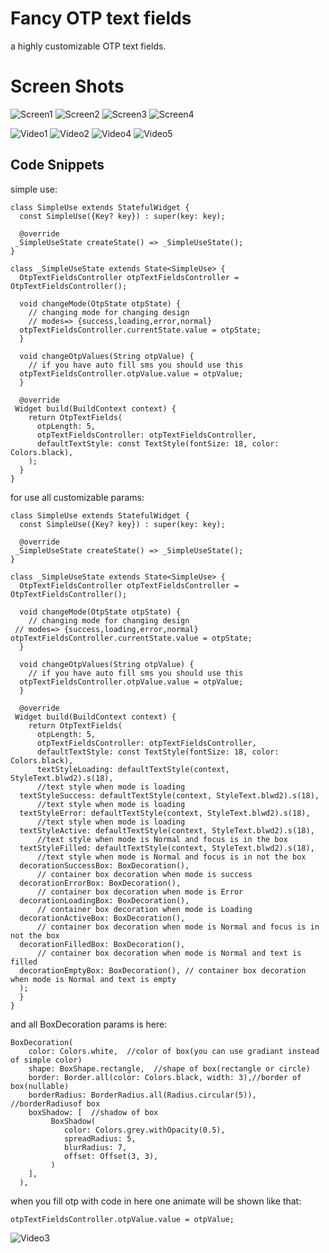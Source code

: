 # Fancy OTP text fields

a highly customizable OTP text fields.


# Screen Shots

![Screen1](https://github.com/mohamad72/otp_text_fields/blob/master/screenShots/screen1.jpg)
![Screen2](https://github.com/mohamad72/otp_text_fields/blob/master/screenShots/screen2.jpg)
![Screen3](https://github.com/mohamad72/otp_text_fields/blob/master/screenShots/screen3.jpg)
![Screen4](https://github.com/mohamad72/otp_text_fields/blob/master/screenShots/screen4.jpg)


![Video1](https://github.com/mohamad72/otp_text_fields/blob/master/screenShots/video1.gif)
![Video2](https://github.com/mohamad72/otp_text_fields/blob/master/screenShots/video2.gif)
![Video4](https://github.com/mohamad72/otp_text_fields/blob/master/screenShots/video4.gif)
![Video5](https://github.com/mohamad72/otp_text_fields/blob/master/screenShots/video5.gif)
## Code Snippets

simple use:
```
class SimpleUse extends StatefulWidget {  
  const SimpleUse({Key? key}) : super(key: key);  
  
  @override  
 _SimpleUseState createState() => _SimpleUseState();  
}  
  
class _SimpleUseState extends State<SimpleUse> {  
  OtpTextFieldsController otpTextFieldsController = OtpTextFieldsController();  
  
  void changeMode(OtpState otpState) {  
    // changing mode for changing design   
    // modes=> {success,loading,error,normal}  
  otpTextFieldsController.currentState.value = otpState;  
  }  
    
  void changeOtpValues(String otpValue) {  
    // if you have auto fill sms you should use this  
  otpTextFieldsController.otpValue.value = otpValue;  
  }  
  
  @override  
 Widget build(BuildContext context) {  
    return OtpTextFields(  
      otpLength: 5,  
      otpTextFieldsController: otpTextFieldsController,  
      defaultTextStyle: const TextStyle(fontSize: 18, color: Colors.black),  
    );  
  }  
}
```

for use all customizable params:
```
class SimpleUse extends StatefulWidget {  
  const SimpleUse({Key? key}) : super(key: key);  
  
  @override  
 _SimpleUseState createState() => _SimpleUseState();  
}  
  
class _SimpleUseState extends State<SimpleUse> {  
  OtpTextFieldsController otpTextFieldsController = OtpTextFieldsController();  
  
  void changeMode(OtpState otpState) {  
    // changing mode for changing design  
 // modes=> {success,loading,error,normal}  otpTextFieldsController.currentState.value = otpState;  
  }  
  
  void changeOtpValues(String otpValue) {  
    // if you have auto fill sms you should use this  
  otpTextFieldsController.otpValue.value = otpValue;  
  }  
  
  @override  
 Widget build(BuildContext context) {  
    return OtpTextFields(  
      otpLength: 5,  
      otpTextFieldsController: otpTextFieldsController,  
      defaultTextStyle: const TextStyle(fontSize: 18, color: Colors.black),  
      textStyleLoading: defaultTextStyle(context, StyleText.blwd2).s(18),  
      //text style when mode is loading  
  textStyleSuccess: defaultTextStyle(context, StyleText.blwd2).s(18),  
      //text style when mode is loading  
  textStyleError: defaultTextStyle(context, StyleText.blwd2).s(18),  
      //text style when mode is loading  
  textStyleActive: defaultTextStyle(context, StyleText.blwd2).s(18),  
      //text style when mode is Normal and focus is in the box  
  textStyleFilled: defaultTextStyle(context, StyleText.blwd2).s(18),  
      //text style when mode is Normal and focus is in not the box  
  decorationSuccessBox: BoxDecoration(),  
      // container box decoration when mode is success  
  decorationErrorBox: BoxDecoration(),  
      // container box decoration when mode is Error  
  decorationLoadingBox: BoxDecoration(),  
      // container box decoration when mode is Loading  
  decorationActiveBox: BoxDecoration(),  
      // container box decoration when mode is Normal and focus is in not the box  
  decorationFilledBox: BoxDecoration(),  
      // container box decoration when mode is Normal and text is filled  
  decorationEmptyBox: BoxDecoration(), // container box decoration when mode is Normal and text is empty  
  );  
  }  
}
```
and all BoxDecoration params is here:
```
BoxDecoration(  
    color: Colors.white,  //color of box(you can use gradiant instead of simple color)
    shape: BoxShape.rectangle,  //shape of box(rectangle or circle)
    border: Border.all(color: Colors.black, width: 3),//border of box(nullable)
    borderRadius: BorderRadius.all(Radius.circular(5)),  //borderRadiusof box
    boxShadow: [  //shadow of box
         BoxShadow(  
            color: Colors.grey.withOpacity(0.5),  
            spreadRadius: 5,  
            blurRadius: 7,  
            offset: Offset(3, 3),  
         )  
    ],   
  ),
```

when you fill otp with code in here one animate will be shown like that:
```
otpTextFieldsController.otpValue.value = otpValue;  
```

![Video3](https://github.com/mohamad72/otp_text_fields/blob/master/screenShots/video3.gif)
